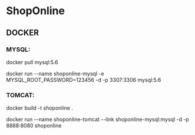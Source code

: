 # ShopOnline

## DOCKER

### MYSQL:  

docker pull mysql:5.6

docker run --name shoponline-mysql -e MYSQL_ROOT_PASSWORD=123456 -d -p 3307:3306 mysql:5.6


### TOMCAT: 

docker build -t shoponline .

docker run --name shoponline-tomcat --link shoponline-mysql:mysql -d -p 8888:8080 shoponline
